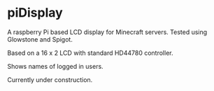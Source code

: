 piDisplay
=========

A raspberry Pi based LCD display for Minecraft servers. Tested using Glowstone and Spigot.

Based on a 16 x 2 LCD with standard HD44780 controller.

Shows names of logged in users.

Currently under construction.
